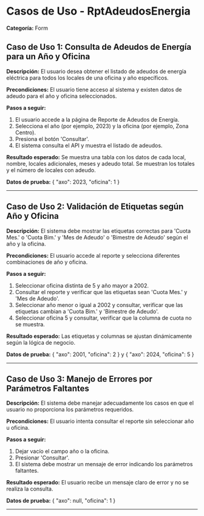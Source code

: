 # Casos de Uso - RptAdeudosEnergia

**Categoría:** Form

## Caso de Uso 1: Consulta de Adeudos de Energía para un Año y Oficina

**Descripción:** El usuario desea obtener el listado de adeudos de energía eléctrica para todos los locales de una oficina y año específicos.

**Precondiciones:**
El usuario tiene acceso al sistema y existen datos de adeudo para el año y oficina seleccionados.

**Pasos a seguir:**
1. El usuario accede a la página de Reporte de Adeudos de Energía.
2. Selecciona el año (por ejemplo, 2023) y la oficina (por ejemplo, Zona Centro).
3. Presiona el botón 'Consultar'.
4. El sistema consulta el API y muestra el listado de adeudos.

**Resultado esperado:**
Se muestra una tabla con los datos de cada local, nombre, locales adicionales, meses y adeudo total. Se muestran los totales y el número de locales con adeudo.

**Datos de prueba:**
{ "axo": 2023, "oficina": 1 }

---

## Caso de Uso 2: Validación de Etiquetas según Año y Oficina

**Descripción:** El sistema debe mostrar las etiquetas correctas para 'Cuota Mes.' o 'Cuota Bim.' y 'Mes de Adeudo' o 'Bimestre de Adeudo' según el año y la oficina.

**Precondiciones:**
El usuario accede al reporte y selecciona diferentes combinaciones de año y oficina.

**Pasos a seguir:**
1. Seleccionar oficina distinta de 5 y año mayor a 2002.
2. Consultar el reporte y verificar que las etiquetas sean 'Cuota Mes.' y 'Mes de Adeudo'.
3. Seleccionar año menor o igual a 2002 y consultar, verificar que las etiquetas cambian a 'Cuota Bim.' y 'Bimestre de Adeudo'.
4. Seleccionar oficina 5 y consultar, verificar que la columna de cuota no se muestra.

**Resultado esperado:**
Las etiquetas y columnas se ajustan dinámicamente según la lógica de negocio.

**Datos de prueba:**
{ "axo": 2001, "oficina": 2 } y { "axo": 2024, "oficina": 5 }

---

## Caso de Uso 3: Manejo de Errores por Parámetros Faltantes

**Descripción:** El sistema debe manejar adecuadamente los casos en que el usuario no proporciona los parámetros requeridos.

**Precondiciones:**
El usuario intenta consultar el reporte sin seleccionar año u oficina.

**Pasos a seguir:**
1. Dejar vacío el campo año o la oficina.
2. Presionar 'Consultar'.
3. El sistema debe mostrar un mensaje de error indicando los parámetros faltantes.

**Resultado esperado:**
El usuario recibe un mensaje claro de error y no se realiza la consulta.

**Datos de prueba:**
{ "axo": null, "oficina": 1 }

---

